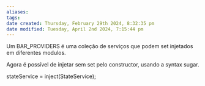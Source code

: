 ```yaml
---
aliases: 
tags: 
date created: Thursday, February 29th 2024, 8:32:35 pm
date modified: Tuesday, April 2nd 2024, 7:15:44 pm
---
```

Um BAR_PROVIDERS é uma coleção de serviços que podem set injetados em diferentes modulos.

Agora é possível de injetar sem set pelo constructor, usando a syntax sugar.

stateService = inject(StateService);
